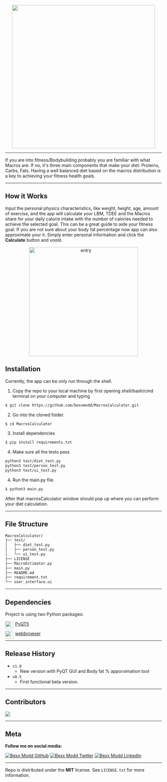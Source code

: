 <p align="center">
  <img width="460" src="https://i.imgur.com/s7Kwl48.png">
</p>

-----
If you are into fitness/Bodybuilding probably you are familiar with what Macros are. If no, it's three main components that make your diet: Proteins, Carbs, Fats. Having a well balanced diet based on the macros distribution is a key to achieving your fitness health goals.

----
## How it Works
Input the personal physics characteristics, like weight, height, age, amount of exercise, and the app will calculate your LBM, TDEE and the Macros share for your daily calorie intake with the number of calories needed to achieve the selected goal. This can be a great guide to aide your fitness goal. If you are not sure about your body fat percentage now app can also approximate your it.
Simply enter personal information and click the **Calculate** button and *voalá*.

<p align ="center">
  <img src="https://media3.giphy.com/media/L0NAnnBYADoQ3LEaGS/giphy.gif" alt="entry" width="350"/>
</p>




## Installation
Currently, the app can be only run through the shell.

1. Copy the repo to your local machine by first opening shell/bash/cmd terminal on your computer and typing
```bash
$ git clone https://github.com/bexxmodd/MacrosCalculator.git
```

2. Go into the cloned folder.
```bash
$ cd MacrosCalculator
```
3. Install dependencies
```bash
$ pip install requirements.txt
```
4. Make sure all the tests pass
```bash
python3 test/diet_test.py
python3 test/person_test.py
python3 test/ui_test.py
```

4. Run the main.py file.
```bash
$ python3 main.py
```

After that macrosCalculator window should pop up where you can perform your diet calculation.

-----
## File Structure
```bash
MacrosCalculator/
├── test/
│   ├── diet_test.py
│   ├── person_test.py
│   └── ui_test.py
├── LICENSE
├── MacroEstimator.py
├── main.py
├── README.md
├── requirement.txt
└── user_interface.ui
```
------
## Dependencies
Project is using two Python packages:

<img align="left" width="25" height="25" src="https://upload.wikimedia.org/wikipedia/commons/0/08/Qt_%28Bibliothek%29_logo.svg">

&nbsp;[PyQT5](https://doc.qt.io/qtforpython/)

<img align="left" width="25" height="25" src="https://www.pinclipart.com/picdir/big/8-87985_whether-a-seasoned-python-programmer-or-a-python.png">

&nbsp;[webbrowser](https://docs.python.org/2/library/webbrowser.html)

----
## Release History
* `v1.0`
  * New version with PyQT GUI and Body fat % apporximation tool
* `v0.5`
  * First functional beta version.

----
## Contributors
<a href="https://github.com/bexxmodd/MacrosCalculator/graphs/contributors">
  <img src="https://contributors-img.web.app/image?repo=bexxmodd/MacrosCalculator" />
</a>

----
## Meta

**Follow me on social media:**

[![Bexx Modd GitHub](https://i.imgur.com/rnEivsV.png)](https://github.com/bexxmodd) [![Bexx Modd Twitter](https://i.imgur.com/BMdn8gX.png)](https://twitter.com/bexxmodd) [![Bexx Modd LinkedIn](https://i.imgur.com/NxflDxM.png)](https://www.linkedin.com/in/bmodebadze/)

---------
Repo is distributed under the **MIT** license. See `LICENSE.txt` for more information.
